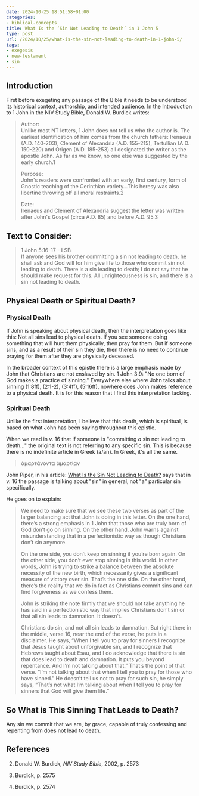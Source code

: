 ```yaml
---
date: 2024-10-25 18:51:58+01:00
categories:
- biblical-concepts
title: What Is the ‘Sin Not Leading to Death’ in 1 John 5
type: post
url: /2024/10/25/what-is-the-sin-not-leading-to-death-in-1-john-5/
tags:
- exegesis
- new-testament
- sin
---
```



## Introduction




First before exegeting any passage of the Bible it needs to be understood its historical context, authorship, and intended audience. In the Introduction to 1 John in the NIV Study Bible, Donald W. Burdick writes:





> Author:  
> Unlike most NT letters, 1 John does not tell us who the author is. The earliest identification of him comes from the church fathers: Irenaeus (A.D. 140\-203\), Clement of Alexandria (A.D. 155\-215\), Tertullian (A.D. 150\-220\) and Origen (A.D. 185\-253\) all designated the writer as the apostle John. As far as we know, no one else was suggested by the early church.1
> 
> 
> 
> 
> Purpose:  
> John's readers were confronted with an early, first century, form of Gnostic teaching of the Cerinthian variety…This heresy was also libertine throwing off all moral restraints.2
> 
> 
> 
> 
> Date:  
> Irenaeus and Clement of Alexandria suggest the letter was written after John's Gospel (circa A.D. 85\) and before A.D. 95\.3




## Text to Consider:





> 1 John 5:16\-17 \- LSB  
> If anyone sees his brother committing a sin not leading to death, he shall ask and God will for him give life to those who commit sin not leading to death. There is a sin leading to death; I do not say that he should make request for this. All unrighteousness is sin, and there is a sin not leading to death.




## Physical Death or Spiritual Death?




### Physical Death




If John is speaking about physical death, then the interpretation goes like this: Not all sins lead to physical death. If you see someone doing something that will hurt them physically, then pray for them. But if someone sins, and as a result of their sin they die, then there is no need to continue praying for them after they are physically deceased.




In the broader context of this epistle there is a large emphasis made by John that Christians are not enslaved by sin. 1 John 3:9: "No one born of God makes a practice of sinning." Everywhere else where John talks about sinning (1:8ff), (2:1\-2\), (3:4ff), (5:16ff), nowhere does John makes reference to a physical death. It is for this reason that I find this interpretation lacking.




### Spiritual Death




Unlike the first interpretation, I believe that this death, which is spiritual, is based on what John has been saying throughout this epistle.




When we read in v. 16 that if someone is "committing *a* sin not leading to death…" the original text is not referring to any specific sin. This is because there is no indefinite article in Greek (a/an). In Greek, it's all the same.





> ἁμαρτάνοντα ἁμαρτίαν




John Piper, in his article: [What Is the Sin Not Leading to Death?](https://www.desiringgod.org/interviews/what-is-the-sin-not-leading-to-death-in-1-john-5) says that in v. 16 the passage is talking about "sin" in general, not "a" particular sin specifically.




He goes on to explain:





> We need to make sure that we see these two verses as part of the larger balancing act that John is doing in this letter. On the one hand, there’s a strong emphasis in 1 John that those who are truly born of God don’t go on sinning. On the other hand, John warns against misunderstanding that in a perfectionistic way as though Christians don’t sin anymore.
> 
> 
> 
> 
> On the one side, you don’t keep on sinning if you’re born again. On the other side, you don’t ever stop sinning in this world. In other words, John is trying to strike a balance between the absolute necessity of the new birth, which necessarily gives a significant measure of victory over sin. That’s the one side. On the other hand, there’s the reality that we do in fact as Christians commit sins and can find forgiveness as we confess them.
> 
> 
> 
> 
> John is striking the note firmly that we should not take anything he has said in a perfectionistic way that implies Christians don’t sin or that all sin leads to damnation. It doesn’t.
> 
> 
> 
> 
> Christians do sin, and not all sin leads to damnation. But right there in the middle, verse 16, near the end of the verse, he puts in a disclaimer. He says, “When I tell you to pray for sinners I recognize that Jesus taught about unforgivable sin, and I recognize that Hebrews taught about Esau, and I do acknowledge that there is sin that does lead to death and damnation. It puts you beyond repentance. And I’m not talking about that.” That’s the point of that verse. “I’m not talking about that when I tell you to pray for those who have sinned.” He doesn’t tell us not to pray for such sin, he simply says, “That’s not what I’m talking about when I tell you to pray for sinners that God will give them life.”




## So What is This Sinning That Leads to Death?




Any sin we commit that we are, by grace, capable of truly confessing and repenting from does not lead to death.




## References




2. Donald W. Burdick, *NIV Study Bible*, 2002, p. 2573

6. Burdick, p. 2575

10. Burdick, p. 2574


